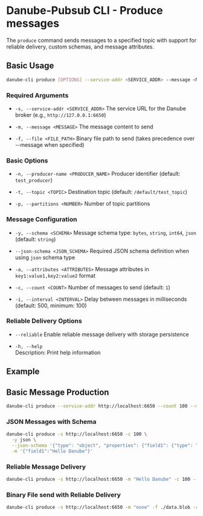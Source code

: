 # Danube-Pubsub CLI - Produce messages

The `produce` command sends messages to a specified topic with support for reliable delivery, custom schemas, and message attributes.

## Basic Usage

```bash
danube-cli produce [OPTIONS] --service-addr <SERVICE_ADDR> --message <MESSAGE>
```

### Required Arguments

- `-s, --service-addr <SERVICE_ADDR>`
  The service URL for the Danube broker (e.g., `http://127.0.0.1:6650`)

- `-m, --message <MESSAGE>`
  The message content to send

- `-f, --file <FILE_PATH>`
  Binary file path to send (takes precedence over --message when specified)

### Basic Options

- `-n, --producer-name <PRODUCER_NAME>`
  Producer identifier (default: `test_producer`)

- `-t, --topic <TOPIC>`
  Destination topic (default: `/default/test_topic`)

- `-p, --partitions <NUMBER>`
  Number of topic partitions

### Message Configuration

- `-y, --schema <SCHEMA>`
  Message schema type: `bytes`, `string`, `int64`, `json` (default: `string`)

- `--json-schema <JSON_SCHEMA>`
  Required JSON schema definition when using `json` schema type

- `-a, --attributes <ATTRIBUTES>`
  Message attributes in `key1:value1,key2:value2` format

- `-c, --count <COUNT>`
  Number of messages to send (default: `1`)

- `-i, --interval <INTERVAL>`
  Delay between messages in milliseconds (default: 500, minimum: 100)

### Reliable Delivery Options

- `--reliable`
  Enable reliable message delivery with storage persistence

- `-h, --help`  
  Description: Print help information
  
## Example

## Basic Message Production

```bash
danube-cli produce --service-addr http://localhost:6650 --count 100 --message "Hello Danube"
```

### JSON Messages with Schema

```bash
danube-cli produce -s http://localhost:6650 -c 100 \
  -y json \
  --json-schema '{"type": "object", "properties": {"field1": {"type": "string"}}}' \
  -m '{"field1":"Hello Danube"}'
```

### Reliable Message Delivery

```bash
danube-cli produce -s http://localhost:6650 -m "Hello Danube" -c 100 --reliable
```

### Binary File send with Reliable Delivery

```bash
danube-cli produce -s http://localhost:6650 -m "none" -f ./data.blob -c 100 --reliable
```
